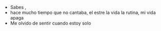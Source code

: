 - Sabes ,
- hace mucho tiempo que no cantaba, el estre la vida la rutina, mi vida apaga
- Me olvido de sentir cuando estoy solo